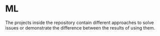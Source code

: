 # ML
The projects inside the repository contain different approaches to solve issues or demonstrate the difference between the results of using them.

